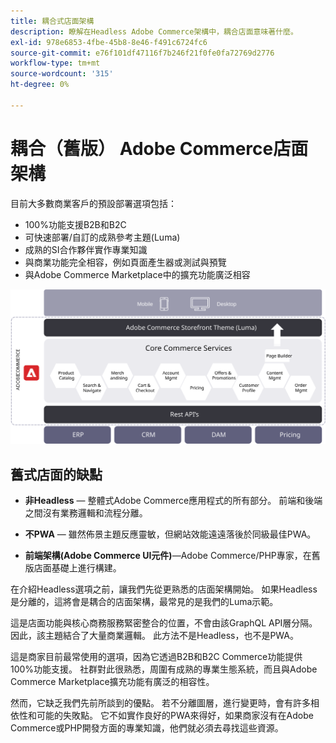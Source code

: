 ```yaml
---
title: 耦合式店面架構
description: 瞭解在Headless Adobe Commerce架構中，耦合店面意味著什麼。
exl-id: 978e6853-4fbe-45b8-8e46-f491c6724fc6
source-git-commit: e76f101df47116f7b246f21f0fe0fa72769d2776
workflow-type: tm+mt
source-wordcount: '315'
ht-degree: 0%

---
```


# 耦合（舊版） Adobe Commerce店面架構

目前大多數商業客戶的預設部署選項包括：

- 100%功能支援B2B和B2C
- 可快速部署/自訂的成熟參考主題(Luma)
- 成熟的SI合作夥伴實作專業知識
- 與商業功能完全相容，例如頁面產生器或測試與預覽
- 與Adobe Commerce Marketplace中的擴充功能廣泛相容

![顯示耦合Adobe Commerce店面架構的圖表](../../../assets/playbooks/coupled-storefront-architecture.svg)

## 舊式店面的缺點

- **非Headless** — 整體式Adobe Commerce應用程式的所有部分。 前端和後端之間沒有業務邏輯和流程分離。

- **不PWA** — 雖然佈景主題反應靈敏，但網站效能遠遠落後於同級最佳PWA。

- **前端架構(Adobe Commerce UI元件)**—Adobe Commerce/PHP專家，在舊版店面基礎上進行構建。

在介紹Headless選項之前，讓我們先從更熟悉的店面架構開始。 如果Headless是分離的，這將會是耦合的店面架構，最常見的是我們的Luma示範。

這是店面功能與核心商務服務緊密整合的位置，不會由該GraphQL API層分隔。 因此，該主題結合了大量商業邏輯。 此方法不是Headless，也不是PWA。

這是商家目前最常使用的選項，因為它透過B2B和B2C Commerce功能提供100%功能支援。 社群對此很熟悉，周圍有成熟的專業生態系統，而且與Adobe Commerce Marketplace擴充功能有廣泛的相容性。

然而，它缺乏我們先前所談到的優點。 若不分離圖層，進行變更時，會有許多相依性和可能的失敗點。 它不如實作良好的PWA來得好，如果商家沒有在Adobe Commerce或PHP開發方面的專業知識，他們就必須去尋找這些資源。
